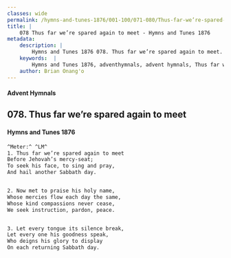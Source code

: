 ```yaml
---
classes: wide
permalink: /hymns-and-tunes-1876/001-100/071-080/Thus-far-we’re-spared-again-to-meet/
title: |
    078 Thus far we’re spared again to meet - Hymns and Tunes 1876
metadata:
    description: |
        Hymns and Tunes 1876 078. Thus far we’re spared again to meet. Before Jehovah’s mercy-seat; To seek his face, to sing and pray, And hail another Sabbath day. 
    keywords:  |
        Hymns and Tunes 1876, adventhymnals, advent hymnals, Thus far we’re spared again to meet, Before Jehovah’s mercy-seat;, 
    author: Brian Onang'o
---
```


#### Advent Hymnals
## 078. Thus far we’re spared again to meet
####  Hymns and Tunes 1876

```txt
^Meter:^ ^LM^
1. Thus far we’re spared again to meet
Before Jehovah’s mercy-seat;
To seek his face, to sing and pray,
And hail another Sabbath day.


2. Now met to praise his holy name,
Whose mercies flow each day the same,
Whose kind compassions never cease,
We seek instruction, pardon, peace.


3. Let every tongue its silence break,
Let every one his goodness speak,
Who deigns his glory to display
On each returning Sabbath day.
```